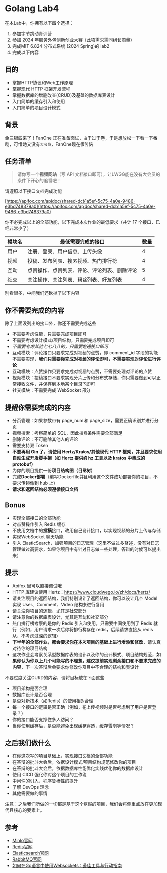 # Golang Lab4

在本Lab中，你拥有以下四个选择：
1. 参加字节跳动青训营
2. 参加 2024 年服务外包创新创业大赛（此项需求需同组长商量）
3. 完成MIT 6.824 分布式系统 (2024 Spring)的 lab2
4. 完成以下内容

## 目的

- 掌握HTTP协议和Web工作原理
- 掌握现代 HTTP 框架开发流程
- 掌握数据库的增删改查(CRUD)及基础的数据库表设计
- 入门简单的缓存引入和使用
- 入门简单的项目设计模式

## 背景

金三银四来了！FanOne 正在准备面试，由于过于卷，于是想放松一下看一下番剧，可惜她又没有`大会员`，FanOne现在很苦恼

## 任务清单

> 请你写一个**视频网站**（写 API 文档接口即可），让LWGG能在没有大会员的条件下开心的追番吧！

请遵照以下接口文档完成功能

[https://apifox.com/apidoc/shared-dcb1a5ef-5c75-4a0e-9486-e3bd748379a0](https://apifox.com/apidoc/shared-dcb1a5ef-5c75-4a0e-9486-e3bd748379a0)



你不必完成以上的全部功能，以下完成本次作业的最低要求（共计 17 个接口，已经非常少了）

| 模块名 | 最低需要完成的接口                           | 数量 |
| ------ | -------------------------------------------- | ---- |
| 用户   | 注册、登录、用户信息、上传头像               | 4    |
| 视频   | 投稿、发布列表、搜索视频、热门排行榜         | 4    |
| 互动   | 点赞操作、点赞列表、评论、评论列表、删除评论 | 5    |
| 社交   | 关注操作、关注列表、粉丝列表、好友列表       | 4    |

别看很多，中间我们还砍掉了以下内容

## 你不需要完成的内容

除了上面没列出的接口外，你还不需要完成这些

- 不需要考虑性能，只需要完成项目即可
- 不需要考虑设计模式/项目结构，只需要完成项目即可
- *不需要考虑其他七七八八的，只需要跑通接口即可*
- 互动模块：评论接口只要求完成对视频的点赞，即 comment_id 字段的功能不需要实现，**我们只需要你完成对视频的评论即可，不需要实现对评论进行评论**
- 互动模块：点赞操作只要求完成对视频的点赞，不需要处理对评论的点赞
- 视频模块：投稿接口不要求实现分片上传和分布式存储，你只需要做到可以正常接收文件，并保存到本地某个目录下即可
- 社交模块：不需要完成 WebSocket 部分

## 提醒你需要完成的内容

- 分页管理：如果参数带有 page_num 和 page_size，需要正确识别并进行分页
- 视频搜索：考察简单的 SQL，因此搜索条件需要全部满足
- 删除评论：不可删除其他人的评论
- 需要支持双 Token
- **不要再用 Gin 了，请使用 Hertz/Kratos/其他现代 HTTP 框架，并且要求使用自动生成开发脚手架（如 Hertz 提供的 hz 工具以及 kratos 中集成的 protobuf）**
- 为你的项目提供一份**项目结构图（目录树）**
- 完成**Docker部署**（编写Dockerfile并且利用这个文件成功部署你的项目，不要求传镜像到 hub 上）
- **请求和返回结构必须遵循接口文档**

## Bonus

- 实现全部接口的全部功能
- 对点赞操作引入 Redis 缓存
- 不使用文档中的**投稿**接口，改用自己设计接口，以实现视频的分片上传与存储
- 实现WebSocket 聊天功能
- 引入 ElasticSearch，加强项目的日志管理（这里不做过多赘述，没有对日志管理做过高要求，如果你项目中有针对日志做一些处理，答辩的时候可以提出来）

## 提示

- Apifox 里可以直接调试哦
- HTTP 库建议使用 Hertz：https://www.cloudwego.io/zh/docs/hertz/
- 请关注项目的返回结构，我们特别设计了返回结构，你可以设计几个 Model 实现 User、Comment、Video 结构来进行复用
- 请关注你项目的逻辑，尤其是社交部分
- 请注意你的数据库表设计，尤其是互动和社交部分
- 热门排行榜考察的是你的 Redis 引入和使用，只需要中间使用到了 Redis 就行（例如，用户请求一次后你将排行榜存在 redis，后续请求直接从 redis 从，不考虑过深的逻辑）
- **下半年的全部作业，都会要求你在本次项目的基础上进行增添和修改**，请认真对待你的项目结构
- 这次作业会考察关系型数据库表的设计以及你的设计模式、项目结构规范，**如果你认为你以上几个可能写的不理想，建议提前实现剩余接口和不要求完成的内容**，下一次答辩后会要求你修改你项目中不合理的结构和表设计



不要过度关注CURD的内容，请将目标放在下面这些

- 项目架构是否合理
- 数据库设计是否合理
- 是否对新技术（如Redis）的使用相对合理
- 每一个接口的逻辑是否正确（例如，在上传视频时是否考虑到了用户是否登录？）
- 你的接口能否支撑住多人访问？
- 当你使用缓存后，是否能避免出现缓存穿透，缓存雪崩等情况？

## 之后我们做什么

- 在你这次写的项目基础上，实现接口文档的全部功能
- 在答辩的批斗大会后，依据设计模式/项目结构规范修改你的项目
- 在答辩的批斗大会后，依据数据库性能优化实践优化你的数据库设计
- 使用 CICD 强化你对这个项目的工作流
- 中间件的引入、程序鲁棒性的提升
- 了解 DevOps 理念
- 其他需要做的事情

注意：之后我们所做的一切都是基于这个寒假的项目，我们会将侧重点放在更加现代且核心的要素上。

## 参考

- [MinIo官网](https://min.io/)
- [Redis官网](https://redis.io/)
- [Elasticsearch官网](https://www.elastic.co/cn/)
- [RabbitMQ官网](https://www.rabbitmq.com/)
- [如何在Go语言中使用Websockets：最佳工具与行动指南](https://tonybai.com/2019/09/28/how-to-build-websockets-in-go/)
